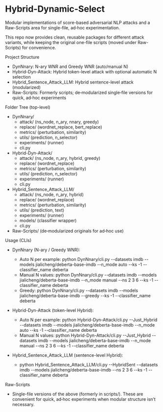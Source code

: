 # Hybrid-Dynamic-Select

Modular implementations of score-based adversarial NLP attacks and a Raw-Scripts area for single-file, ad‑hoc experimentation.

This repo now provides clean, reusable packages for different attack variants, while keeping the original one-file scripts (moved under Raw-Scripts) for convenience.

Project Structure
- DynNnary: N-ary WNR and Greedy WNR (auto/manual N)
- Hybrid-Dyn-Attack: Hybrid token-level attack with optional automatic N selection
- Hybrid_Sentence_Attack_LLM: Hybrid sentence-level attack (modularized)
- Raw-Scripts: Formerly scripts; de‑modularized single‑file versions for quick, ad‑hoc experiments

Folder Tree (top-level)
- DynNnary/
  - attack/ (ns_node, n_ary, nnary, greedy)
  - replace/ (wordnet_replace, bert_replace)
  - metrics/ (perturbation, similarity)
  - utils/ (prediction, n_selector)
  - experiments/ (runner)
  - cli.py
- Hybrid-Dyn-Attack/
  - attack/ (ns_node, n_ary, hybrid, greedy)
  - replace/ (wordnet_replace)
  - metrics/ (perturbation, similarity)
  - utils/ (prediction, n_selector)
  - experiments/ (runner)
  - cli.py
- Hybrid_Sentence_Attack_LLM/
  - attack/ (ns_node, n_ary, hybrid)
  - replace/ (wordnet_replace)
  - metrics/ (perturbation, similarity)
  - utils/ (prediction, text)
  - experiments/ (runner)
  - models/ (classifier wrapper)
  - cli.py
- Raw-Scripts/ (de‑modularized originals for ad‑hoc use)

Usage (CLIs)
- DynNnary (N-ary / Greedy WNR):
  - Auto N per example: python DynNnary/cli.py --datasets imdb --models jialicheng/deberta-base-imdb --n_mode auto --ks -1 --classifier_name deberta
  - Manual N values:   python DynNnary/cli.py --datasets imdb --models jialicheng/deberta-base-imdb --n_mode manual --ns 2 3 6 --ks -1 --classifier_name deberta
  - Greedy:            python DynNnary/cli.py --datasets imdb --models jialicheng/deberta-base-imdb --greedy --ks -1 --classifier_name deberta

- Hybrid-Dyn-Attack (token-level Hybrid):
  - Auto N per example: python Hybrid-Dyn-Attack/cli.py --Just_Hybrid --datasets imdb --models jialicheng/deberta-base-imdb --n_mode auto --ks -1 --classifier_name deberta
  - Manual N values:   python Hybrid-Dyn-Attack/cli.py --Just_Hybrid --datasets imdb --models jialicheng/deberta-base-imdb --n_mode manual --ns 2 3 6 --ks -1 --classifier_name deberta

- Hybrid_Sentence_Attack_LLM (sentence-level Hybrid):
  - python Hybrid_Sentence_Attack_LLM/cli.py --HybridSent --datasets imdb --models jialicheng/deberta-base-imdb --ns 2 3 6 --ks -1 --classifier_name deberta

Raw-Scripts
- Single-file versions of the above (formerly in scripts/). These are convenient for quick, ad‑hoc experiments when modular structure isn’t necessary.
